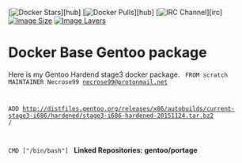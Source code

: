 
[![Docker Stars](https://img.shields.io/docker/stars/necrose99/gentoo-x86-hardened.svg)][hub]
[![Docker Pulls](https://img.shields.io/docker/pulls/necrose99/gentoo-x86-hardened.svg)][hub]
[![IRC Channel](https://img.shields.io/badge/irc-%23necrose99-blue.svg)][irc]
[![Image Size](https://img.shields.io/imagelayers/image-size/necrose99/gentoo-x86-hardened/latest.svg)](https://imagelayers.io/?images=necrose99/gentoo-x86-hardened:latest)
[![Image Layers](https://img.shields.io/imagelayers/layers/necrose99/gentoo-x86-hardened/latest.svg)](https://imagelayers.io/?images=necrose99/gentoo-x86-hardened:latest)


# Docker Base Gentoo package
Here is my Gentoo Hardend stage3 docker package.
<code>
FROM scratch MAINTAINER Necrose99 necrose99@protonmail.net 

ADD http://distfiles.gentoo.org/releases/x86/autobuilds/current-stage3-i686/hardened/stage3-i686-hardened-20151124.tar.bz2 /

CMD ["/bin/bash"]
</code>
**Linked Repositories:
gentoo/portage**
